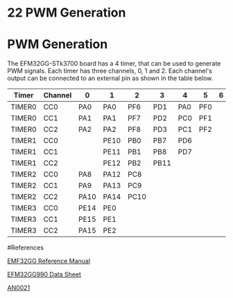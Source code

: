 22 PWM Generation
=================

# PWM Generation


The EFM32GG-STk3700 board has a 4 timer, that can be used to generate PWM signals.
Each timer has three channels, 0, 1 and 2. Each channel's output can be connected to
an external pin as shown in the table below.

| Timer  | Channel |  0 |  1 |  2 |  3 |  4 |  5 |  6 |  7 |
|--------|---------|----|----|----|----|----|----|----|----|
|TIMER0  | CC0     |PA0 |PA0 |PF6 |PD1 |PA0 |PF0 |    |    |
|TIMER0  | CC1     |PA1 |PA1 |PF7 |PD2 |PC0 |PF1 |    |    |
|TIMER0  | CC2     |PA2 |PA2 |PF8 |PD3 |PC1 |PF2 |    |    |
|TIMER1  | CC0     |    |PE10|PB0 |PB7 |PD6 |    |    |    |
|TIMER1  | CC1     |    |PE11|PB1 |PB8 |PD7 |    |    |    |
|TIMER1  | CC2     |    |PE12|PB2 |PB11|    |    |    |    |
|TIMER2  | CC0     |PA8 |PA12|PC8 |    |    |    |    |    |
|TIMER2  | CC1     |PA9 |PA13|PC9 |    |    |    |    |    |
|TIMER2  | CC2     |PA10|PA14|PC10|    |    |    |    |    |
|TIMER3  | CC0     |PE14|PE0 |    |    |    |    |    |    |
|TIMER3  | CC1     |PE15|PE1 |    |    |    |    |    |    |
|TIMER3  | CC2     |PA15|PE2 |    |    |    |    |    |    |


#References

[EMF32GG Reference Manual](https://www.silabs.com/documents/public/reference-manuals/EFM32GG-RM.pdf)

[EFM32GG990 Data Sheet](https://www.silabs.com/documents/public/data-sheets/efm32gg-datasheet.pdf)

[AN0021](https://www.silabs.com/documents/public/application-notes/AN0021.pdf)

